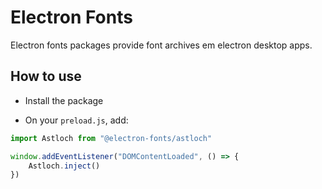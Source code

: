 # Electron Fonts

Electron fonts packages provide font archives em electron desktop apps.

## How to use

* Install the package

* On your `preload.js`, add:

```ts
import Astloch from "@electron-fonts/astloch"

window.addEventListener("DOMContentLoaded", () => {
    Astloch.inject()
})
```